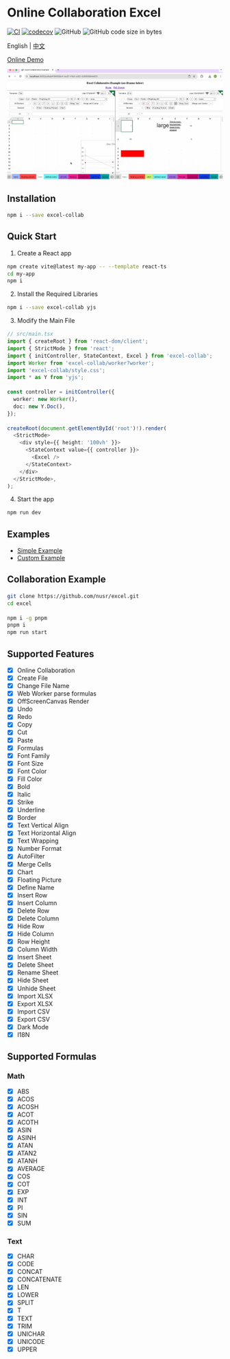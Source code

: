 # Online Collaboration Excel

[![CI](https://github.com/nusr/excel/actions/workflows/main.yml/badge.svg)](https://github.com/nusr/excel/actions/workflows/main.yml)
[![codecov](https://codecov.io/gh/nusr/excel/branch/main/graph/badge.svg?token=ZOC8RHD3Z1)](https://codecov.io/gh/nusr/excel)
![GitHub](https://img.shields.io/github/license/nusr/excel.svg)
![GitHub code size in bytes](https://img.shields.io/github/languages/code-size/nusr/excel.svg)

English | [中文](./README_zh.md)

[Online Demo](https://nusr.github.io/excel)

![Demo](./scripts/demo.gif)

## Installation

```bash
npm i --save excel-collab
```

## Quick Start

1. Create a React app

```bash
npm create vite@latest my-app -- --template react-ts
cd my-app
npm i
```

2. Install the Required Libraries

```bash
npm i --save excel-collab yjs
```

3. Modify the Main File

```ts src/main.tsx
// src/main.tsx
import { createRoot } from 'react-dom/client';
import { StrictMode } from 'react';
import { initController, StateContext, Excel } from 'excel-collab';
import Worker from 'excel-collab/worker?worker';
import 'excel-collab/style.css';
import * as Y from 'yjs';

const controller = initController({
  worker: new Worker(),
  doc: new Y.Doc(),
});

createRoot(document.getElementById('root')!).render(
  <StrictMode>
    <div style={{ height: '100vh' }}>
      <StateContext value={{ controller }}>
        <Excel />
      </StateContext>
    </div>
  </StrictMode>,
);
```

4. Start the app

```bash
npm run dev
```

## Examples

- [Simple Example](https://stackblitz.com/edit/nusr-excel-simple)
- [Custom Example](https://stackblitz.com/edit/nusr-excel-custom)

## Collaboration Example

```bash
git clone https://github.com/nusr/excel.git
cd excel

npm i -g pnpm
pnpm i
npm run start
```

## Supported Features

- [x] Online Collaboration
- [x] Create File
- [x] Change File Name
- [x] Web Worker parse formulas
- [x] OffScreenCanvas Render
- [x] Undo
- [x] Redo
- [x] Copy
- [x] Cut
- [x] Paste
- [x] Formulas
- [x] Font Family
- [x] Font Size
- [x] Font Color
- [x] Fill Color
- [x] Bold
- [x] Italic
- [x] Strike
- [x] Underline
- [x] Border
- [x] Text Vertical Align
- [x] Text Horizontal Align
- [x] Text Wrapping
- [x] Number Format
- [x] AutoFilter
- [x] Merge Cells
- [x] Chart
- [x] Floating Picture
- [x] Define Name
- [x] Insert Row
- [x] Insert Column
- [x] Delete Row
- [x] Delete Column
- [x] Hide Row
- [x] Hide Column
- [x] Row Height
- [x] Column Width
- [x] Insert Sheet
- [x] Delete Sheet
- [x] Rename Sheet
- [x] Hide Sheet
- [x] Unhide Sheet
- [x] Import XLSX
- [x] Export XLSX
- [x] Import CSV
- [x] Export CSV
- [x] Dark Mode
- [x] I18N

## Supported Formulas

### Math

- [x] ABS
- [x] ACOS
- [x] ACOSH
- [x] ACOT
- [x] ACOTH
- [x] ASIN
- [x] ASINH
- [x] ATAN
- [x] ATAN2
- [x] ATANH
- [x] AVERAGE
- [x] COS
- [x] COT
- [x] EXP
- [x] INT
- [x] PI
- [x] SIN
- [x] SUM

### Text

- [x] CHAR
- [x] CODE
- [x] CONCAT
- [x] CONCATENATE
- [x] LEN
- [x] LOWER
- [x] SPLIT
- [x] T
- [x] TEXT
- [x] TRIM
- [x] UNICHAR
- [x] UNICODE
- [x] UPPER
